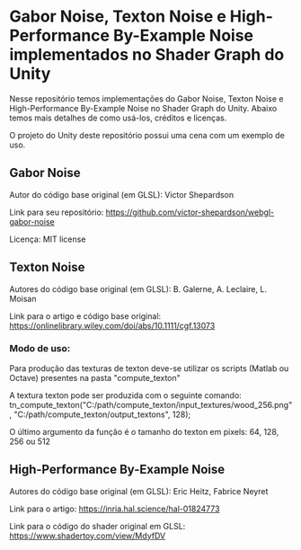 Gabor Noise, Texton Noise e High-Performance By-Example Noise implementados no Shader Graph do Unity
=====================

Nesse repositório temos implementações do Gabor Noise, Texton Noise e High-Performance By-Example Noise no Shader Graph do Unity. Abaixo temos mais detalhes de como usá-los, créditos e licenças.

O projeto do Unity deste repositório possui uma cena com um exemplo de uso.

## Gabor Noise
Autor do código base original (em GLSL): Victor Shepardson

Link para seu repositório: https://github.com/victor-shepardson/webgl-gabor-noise

Licença: MIT license


## Texton Noise
Autores do código base original (em GLSL): B. Galerne, A. Leclaire, L. Moisan

Link para o artigo e código base original: https://onlinelibrary.wiley.com/doi/abs/10.1111/cgf.13073

### Modo de uso:
Para produção das texturas de texton deve-se utilizar os scripts (Matlab ou Octave) presentes na pasta "compute_texton"

A textura texton pode ser produzida com o seguinte comando:
tn_compute_texton("C:/path/compute_texton/input_textures/wood_256.png", "C:/path/compute_texton/output_textons", 128);

O último argumento da função é o tamanho do texton em pixels: 64, 128, 256 ou 512

## High-Performance By-Example Noise
Autores do código base original (em GLSL): Eric Heitz, Fabrice Neyret

Link para o artigo: https://inria.hal.science/hal-01824773

Link para o código do shader original em GLSL: https://www.shadertoy.com/view/MdyfDV
